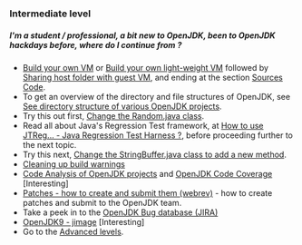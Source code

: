 ### Intermediate level

##### I'm a student / professional, a bit new to OpenJDK, been to OpenJDK hackdays before, where do I continue from ?

- [Build your own VM](../virtual-machines/build_your_own_vm.md) or [Build your own light-weight VM](../virtual-machines/build_your_own_lightweight_vm.md) followed by [Sharing host folder with guest VM](../virtual-machines/sharing_host_folder_with_guest_vm.md), and ending at the section [Sources Code](../source-code/source_code.md).
- To get an overview of the directory and file structures of OpenJDK, see [See directory structure of various OpenJDK projects](../intermediate-steps/see_directory_structure_of_various_openjdk_projects.md).
- Try this out first, [Change the Random.java class](../intermediate-steps/change_the_randomjava_class.md).
- Read all about Java's Regression Test framework, at [How to use JTReg… - Java Regression Test Harness ?](../intermediate-steps/how_to_use_jtreg_-_java_regression_test_harness.md), before proceeding further to the next topic.
- Try this next, [Change the StringBuffer.java class to add a new method](../intermediate-steps/change_the_stringbufferjava_class_to_add_a_new_method.md).
- [Cleaning up build warnings](../intermediate-steps/cleaning_up_build_warnings.md)
- [Code Analysis of OpenJDK projects](../intermediate-steps/code_analysis_of_openjdk_projects.md) and [OpenJDK Code Coverage](../advanced-steps/openjdk_code_coverage.md) [Interesting]
- [Patches - how to create and submit them (webrev)](../intermediate-steps/patches_-_how_to_create_and_submit_them_webrev.md) - how to create patches and submit to the OpenJDK team.
- Take a peek in to the [OpenJDK Bug database (JIRA)](adopt-openjdk-getting-started/openjdk_bug_database_jira.md)
- [OpenJDK9 - jimage](../intermediate-steps/openjdk9-jimage.md) [Interesting]
- Go to the [Advanced levels](../how-to-navigate/advanced-level.md).